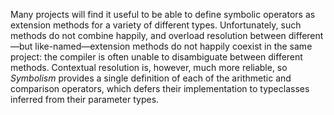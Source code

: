 Many projects will find it useful to be able to define symbolic operators as extension methods
for a variety of different types. Unfortunately, such methods do not combine happily, and
overload resolution between different—but like-named—extension methods do not happily coexist
in the same project: the compiler is often unable to disambiguate between different methods.
Contextual resolution is, however, much more reliable, so _Symbolism_ provides a single
definition of each of the arithmetic and comparison operators, which defers their
implementation to typeclasses inferred from their parameter types.
